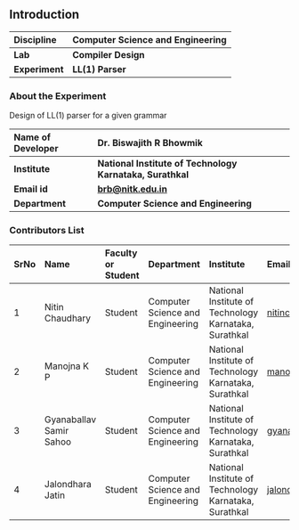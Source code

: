 ## Introduction


<b>Discipline | <b>Computer Science and Engineering
:--|:--|
<b> Lab | <b> Compiler Design
<b> Experiment|     <b> LL(1) Parser

### About the Experiment 

Design of LL(1) parser for a given grammar

<b>Name of Developer | <b> Dr. Biswajith R Bhowmik
:--|:--|
<b> Institute | <b>  National Institute of Technology Karnataka, Surathkal
<b> Email id|     <b>  brb@nitk.edu.in
<b> Department |  <b> Computer Science and Engineering

### Contributors List

SrNo | Name | Faculty or Student | Department| Institute | Email id
:--|:--|:--|:--|:--|:--|
1 | Nitin Chaudhary | Student | Computer Science and Engineering | National Institute of Technology Karnataka, Surathkal | nitinchaudhary.201cs235@nitk.edu.in
2 | Manojna K P | Student | Computer Science and Engineering | National Institute of Technology Karnataka, Surathkal | manojnakp.201cs230@nitk.edu.in
3 | Gyanaballav Samir Sahoo | Student | Computer Science and Engineering | National Institute of Technology Karnataka, Surathkal | gyanaballav.201cs219@nitk.edu.in
4 | Jalondhara Jatin | Student | Computer Science and Engineering | National Institute of Technology Karnataka, Surathkal | jalondhrajatin.201cs221@nitk.edu.in
